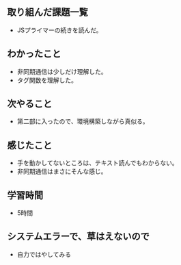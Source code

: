## 取り組んだ課題一覧
- JSプライマーの続きを読んだ。

## わかったこと
- 非同期通信は少しだけ理解した。
- タグ関数を理解した。

## 次やること
- 第二部に入ったので、環境構築しながら真似る。

## 感じたこと
- 手を動かしてないところは、テキスト読んでもわからない。
- 非同期通信はまさにそんな感じ。

## 学習時間
- 5時間

## システムエラーで、草はえないので
- 自力ではやしてみる